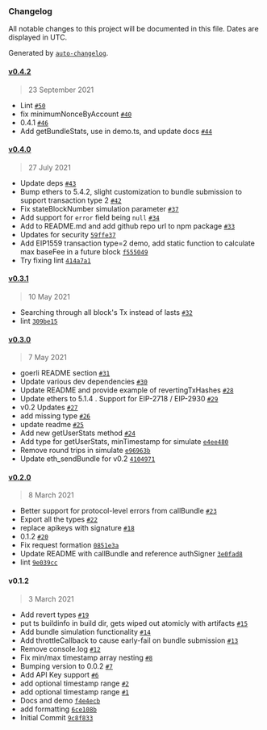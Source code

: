 ### Changelog

All notable changes to this project will be documented in this file. Dates are displayed in UTC.

Generated by [`auto-changelog`](https://github.com/CookPete/auto-changelog).

#### [v0.4.2](https://github.com/manifoldfinance/ethers-provider/compare/v0.4.0...v0.4.2)

> 23 September 2021

- Lint [`#50`](https://github.com/manifoldfinance/ethers-provider/pull/50)
- fix minimumNonceByAccount [`#40`](https://github.com/manifoldfinance/ethers-provider/pull/40)
- 0.4.1 [`#46`](https://github.com/manifoldfinance/ethers-provider/pull/46)
- Add getBundleStats, use in demo.ts, and update docs [`#44`](https://github.com/manifoldfinance/ethers-provider/pull/44)

#### [v0.4.0](https://github.com/manifoldfinance/ethers-provider/compare/v0.3.1...v0.4.0)

> 27 July 2021

- Update deps [`#43`](https://github.com/manifoldfinance/ethers-provider/pull/43)
- Bump ethers to 5.4.2, slight customization to bundle submission to support transaction type 2 [`#42`](https://github.com/manifoldfinance/ethers-provider/pull/42)
- Fix stateBlockNumber simulation parameter [`#37`](https://github.com/manifoldfinance/ethers-provider/pull/37)
- Add support for `error` field being `null` [`#34`](https://github.com/manifoldfinance/ethers-provider/pull/34)
- Add to README.md and add github repo url to npm package [`#33`](https://github.com/manifoldfinance/ethers-provider/pull/33)
- Updates for security [`59ffe37`](https://github.com/manifoldfinance/ethers-provider/commit/59ffe37047212fbd49c8baa7350a8d47a91b141a)
- Add EIP1559 transaction type=2 demo, add static function to calculate max baseFee in a future block [`f555049`](https://github.com/manifoldfinance/ethers-provider/commit/f55504988807bcbbccf744ef02c2088b62fd6263)
- Try fixing lint [`414a7a1`](https://github.com/manifoldfinance/ethers-provider/commit/414a7a18018fc63d56fff5dd80200688ea6a2b5d)

#### [v0.3.1](https://github.com/manifoldfinance/ethers-provider/compare/v0.3.0...v0.3.1)

> 10 May 2021

- Searching through all block's Tx instead of lasts [`#32`](https://github.com/manifoldfinance/ethers-provider/pull/32)
- lint [`309be15`](https://github.com/manifoldfinance/ethers-provider/commit/309be15ed7b468e823aceef45b67e483f82d5c67)

#### [v0.3.0](https://github.com/manifoldfinance/ethers-provider/compare/v0.2.0...v0.3.0)

> 7 May 2021

- goerli README section [`#31`](https://github.com/manifoldfinance/ethers-provider/pull/31)
- Update various dev dependencies [`#30`](https://github.com/manifoldfinance/ethers-provider/pull/30)
- Update README and provide example of revertingTxHashes [`#28`](https://github.com/manifoldfinance/ethers-provider/pull/28)
- Update ethers to 5.1.4 . Support for EIP-2718 / EIP-2930 [`#29`](https://github.com/manifoldfinance/ethers-provider/pull/29)
- v0.2 Updates [`#27`](https://github.com/manifoldfinance/ethers-provider/pull/27)
- add missing type [`#26`](https://github.com/manifoldfinance/ethers-provider/pull/26)
- update readme [`#25`](https://github.com/manifoldfinance/ethers-provider/pull/25)
- Add new getUserStats method [`#24`](https://github.com/manifoldfinance/ethers-provider/pull/24)
- Add type for getUserStats, minTimestamp for simulate [`e4ee480`](https://github.com/manifoldfinance/ethers-provider/commit/e4ee480fc8f5028c31e11fb94a762fe9263d0cc5)
- Remove round trips in simulate [`e96963b`](https://github.com/manifoldfinance/ethers-provider/commit/e96963b6b4cb9d3ad76da6ebe775d90f7efbd552)
- Update eth_sendBundle for v0.2 [`4104971`](https://github.com/manifoldfinance/ethers-provider/commit/410497111fb43f388563218170c273cd951d483c)

#### [v0.2.0](https://github.com/manifoldfinance/ethers-provider/compare/v0.1.2...v0.2.0)

> 8 March 2021

- Better support for protocol-level errors from callBundle [`#23`](https://github.com/manifoldfinance/ethers-provider/pull/23)
- Export all the types [`#22`](https://github.com/manifoldfinance/ethers-provider/pull/22)
- replace apikeys with signature [`#18`](https://github.com/manifoldfinance/ethers-provider/pull/18)
- 0.1.2 [`#20`](https://github.com/manifoldfinance/ethers-provider/pull/20)
- Fix request formation [`0851e3a`](https://github.com/manifoldfinance/ethers-provider/commit/0851e3a8707a1fe3f06b268a3107fcb106e2f2c6)
- Update README with callBundle and reference authSigner [`3e0fad8`](https://github.com/manifoldfinance/ethers-provider/commit/3e0fad819e6afd584994009e3f6e0909fdd99a12)
- lint [`9e039cc`](https://github.com/manifoldfinance/ethers-provider/commit/9e039cc92fcaa3d15e71f11faa7acf4f4f0674fa)

#### v0.1.2

> 3 March 2021

- Add revert types [`#19`](https://github.com/manifoldfinance/ethers-provider/pull/19)
- put ts buildinfo in build dir, gets wiped out atomicly with artifacts [`#15`](https://github.com/manifoldfinance/ethers-provider/pull/15)
- Add bundle simulation functionality [`#14`](https://github.com/manifoldfinance/ethers-provider/pull/14)
- Add throttleCallback to cause early-fail on bundle submission [`#13`](https://github.com/manifoldfinance/ethers-provider/pull/13)
- Remove console.log [`#12`](https://github.com/manifoldfinance/ethers-provider/pull/12)
- Fix min/max timestamp array nesting [`#8`](https://github.com/manifoldfinance/ethers-provider/pull/8)
- Bumping version to 0.0.2 [`#7`](https://github.com/manifoldfinance/ethers-provider/pull/7)
- Add API Key support [`#6`](https://github.com/manifoldfinance/ethers-provider/pull/6)
- add optional timestamp range [`#2`](https://github.com/manifoldfinance/ethers-provider/pull/2)
- add optional timestamp range [`#1`](https://github.com/manifoldfinance/ethers-provider/issues/1)
- Docs and demo [`f4e4ecb`](https://github.com/manifoldfinance/ethers-provider/commit/f4e4ecba658508653dd85ba923ac82f7c7b610bb)
- add formatting [`6ce108b`](https://github.com/manifoldfinance/ethers-provider/commit/6ce108b6afb37b3a2720dfaa2a160947aeb4a16a)
- Initial Commit [`9c8f833`](https://github.com/manifoldfinance/ethers-provider/commit/9c8f833a84bd1088e62c9b6d315334222ab52272)
